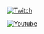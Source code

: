 <!--
### Hi there 👋
-->

<!--
**asincloud/asincloud** is a ✨ _special_ ✨ repository because its `README.md` (this file) appears on your GitHub profile.

Here are some ideas to get you started:

- 🔭 I’m currently working on ...
- 🌱 I’m currently learning ...
- 👯 I’m looking to collaborate on ...
- 🤔 I’m looking for help with ...
- 💬 Ask me about ...
- 📫 How to reach me: ...
- 😄 Pronouns: ...
- ⚡ Fun fact: ...
-->

<!--
<img 
  height="130em"
  src="https://github-readme-stats.vercel.app/api?username=asincloud&count_private=true&show_icons=true&theme=cobalt&hide_title=true"
/>
<img 
  height="130em"
  src="https://github-readme-stats.vercel.app/api/top-langs?username=asincloud&theme=cobalt&hide_title=true&layout=compact"
/>
-->

[![Twitch](https://pbs.twimg.com/profile_banners/1459595157213519875/1636830775/1500x500)](https://www.twitch.tv/asincloud)

[![Youtube](https://cdn-icons-png.flaticon.com/512/27/27912.png)](https://www.youtube.com/@ASinCloud)
